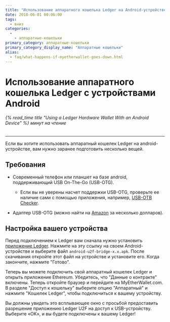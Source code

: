 ```yaml
---
title: "Использование аппаратного кошелька Ledger на Android-устройстве"
date: 2018-06-01 00:06:00
tags:
  - вниз
categories:
  - 
    - аппаратные-кошельки
primary_category: аппаратные-кошельки
primary_category_display_name: "Аппаратные кошельки"
alias:
  - faq/what-happens-if-myetherwallet-goes-down.html
---
```


# **Использование аппаратного кошелька Ledger с устройствами Android**

###### {% read_time title "Using a Ledger Hardware Wallet With an Android Device" %} минут на чтение

* * *

Если вы хотите использовать аппаратный кошелек Ledger на android-устройстве, вам нужно заранее подготовить несколько вещей.

## **Требования**

-   Современный телефон или планшет на базе android, поддерживающий USB On-The-Go (USB-OTG).
    -   Если вы не уверены насчет поддержки USB-OTG, проверьте ее наличие сами с помощью приложения, например, [USB-OTB Checker](https://play.google.com/store/apps/details?id=com.faitaujapon.otg).

-   Адаптер USB-OTG (можно найти на [Amazon](https://www.amazon.com/s/ref=nb_sb_noss_2?url=search-alias%3Daps&field-keywords=usb+otg+adapter) за несколько долларов).

## **Настройка вашего устройства**

Перед подключением к Ledger вам сначала нужно установить [приложение Ledger](https://github.com/LedgerHQ/android-u2f-bridge/releases). Нажмите на эту ссылку на своем Android-устройстве и выберите файл `android-u2f-bridge-x.x.apk`. После скачивания откройте этот файл на устройстве и установите его. Когда закончите, нажмите "Готово".

Теперь вы можете подключить свой аппаратный кошелек Ledger и открыть приложение Ethereum. Убедитесь, что "Данные о контракте" включены. Теперь откройте браузер и перейдите на MyEtherWallet.com. В разделе "Доступ к кошельку" выберите опцию "Аппаратный" и нажмите "Кошелек Ledger", чтобы подключиться к вашему устройству.

Вы должны увидеть это всплывающее окно с просьбой предоставить разрешение приложению Ledger U2F на доступ к USB-устройству. Выберите «OK», и вы будете подключены к вашему Ledger!
